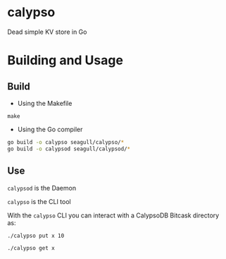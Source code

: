 # calypso
Dead simple KV store in Go

# Building and Usage

## Build

* Using the Makefile

```
make
```

* Using the Go compiler

```sh
go build -o calypso seagull/calypso/*
go build -o calypsod seagull/calypsod/*
```
## Use

`calypsod` is the Daemon

`calypso` is the CLI tool


With the `calypso` CLI you can interact with a CalypsoDB Bitcask directory as:

```
./calypso put x 10

./calypso get x


```